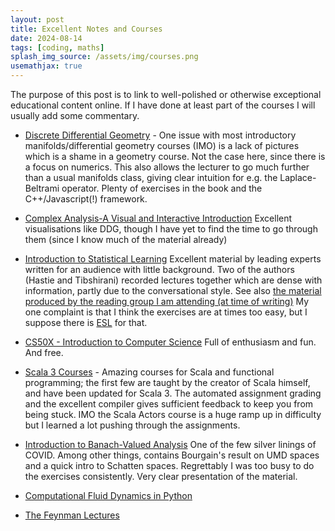 ```yaml
---
layout: post
title: Excellent Notes and Courses
date: 2024-08-14
tags: [coding, maths]
splash_img_source: /assets/img/courses.png
usemathjax: true
---
```


The purpose of this post is to link to well-polished or otherwise exceptional educational content online.
If I have done at least part of the courses I will usually add some commentary.

- [Discrete Differential Geometry](https://www.cs.cmu.edu/~kmcrane/Projects/DDG/) - One issue with most introductory manifolds/differential geometry courses (IMO) is a lack of pictures which is a shame in a geometry course. Not the case here, since there is a focus on numerics. This also allows the lecturer to go much further than a usual manifolds class, giving clear intuition for e.g. the Laplace-Beltrami operator. Plenty of exercises in the book and the C++/Javascript(!) framework.
- [Complex Analysis-A Visual and Interactive Introduction](https://complex-analysis.com) Excellent visualisations like DDG, though I have yet to find the time to go through them (since I know much of the material already)
- [Introduction to Statistical Learning](https://www.statlearning.com) Excellent material by leading experts written for an audience with little background. Two of the authors (Hastie and Tibshirani) recorded lectures together which are dense with information, partly due to the conversational style. See also [the material produced by the reading group I am attending (at time of writing)](https://github.com/bomtall/islp) My one complaint is that I think the exercises are at times too easy, but I suppose there is [ESL](https://hastie.su.domains/ElemStatLearn/) for that.
- [CS50X - Introduction to Computer Science](https://www.edx.org/learn/computer-science/harvard-university-cs50-s-introduction-to-computer-science) Full of enthusiasm and fun. And free.
- [Scala 3 Courses](https://docs.scala-lang.org/online-courses.html) - Amazing courses for Scala and functional programming; the first few are taught by the creator of Scala himself, and have been updated for Scala 3. The automated assignment grading and the excellent compiler gives sufficient feedback to keep you from being stuck. IMO the Scala Actors course is a huge ramp up in difficulty but I learned a lot pushing through the assignments.
- [Introduction to Banach-Valued Analysis](https://www.youtube.com/playlist?list=PLsazbLqk0ktfTAYxZeaWTFD-mwZIpInHC) One of the few silver linings of COVID. Among other things, contains Bourgain's result on UMD spaces and a quick intro to Schatten spaces. Regrettably I was too busy to do the exercises consistently. Very clear presentation of the material.

- [Computational Fluid Dynamics in Python](https://github.com/barbagroup/CFDPython)
- [The Feynman Lectures](https://www.feynmanlectures.caltech.edu)
